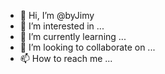 - 👋 Hi, I’m @byJimy
- 👀 I’m interested in ...
- 🌱 I’m currently learning ...
- 💞️ I’m looking to collaborate on ...
- 📫 How to reach me ...

<!---
byJimy/byJimy is a ✨ special ✨ repository because its `README.md` (this file) appears on your GitHub profile.
You can click the Preview link to take a look at your changes.
--->
